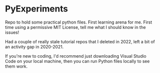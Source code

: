 # PyExperiments
Repo to hold some practical python files. 
First learning arena for me. 
First time using a permissive MIT License, tell me what I should know in the issues!

Had a couple of really stale tutorial repos that I deleted in 2022, left a bit of an activity gap in 2020-2021.

If you're new to coding, I'd recommend just downloading Visual Studio Code on your local machine, then you can run Python files locally to see them work.
